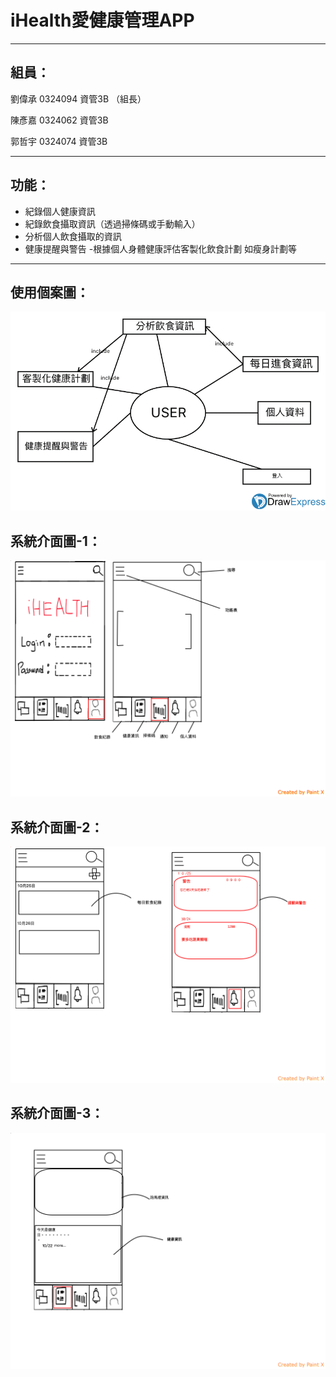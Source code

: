 
# iHealth愛健康管理APP 



---


## 組員：

劉偉承 0324094 資管3B （組長）

陳彥嘉 0324062 資管3B

郭哲宇 0324074 資管3B



---




## 功能：


- 紀錄個人健康資訊
- 紀錄飲食攝取資訊（透過掃條碼或手動輸入）
- 分析個人飲食攝取的資訊
- 健康提醒與警告
-根據個人身體健康評估客製化飲食計劃 如瘦身計劃等



---



## 使用個案圖：



![系統示意圖](/p5.png)
           


## 系統介面圖-1：


![系統示意圖](/p1.png)
## 系統介面圖-2：
![系統示意圖](/p2.png)
## 系統介面圖-3：
![系統示意圖](/p3.png)
